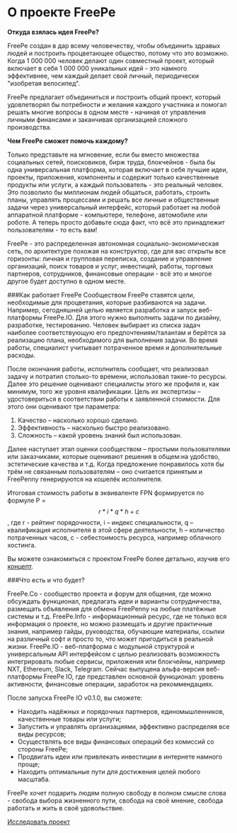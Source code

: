 # О проекте FreePe


**Откуда взялась идея FreePe?**

FreePe создан в дар всему человечеству, чтобы объединить здравых людей и построить процветающее общество, потому что это возможно. Когда 1 000 000 человек делают один совместный проект, который включает в себя 1 000 000 уникальных идей - это намного эффективнее, чем каждый делает свой личный, периодически "изобретая велосипед".

FreePe предлагает объединиться и построить общий проект, который удовлетворял бы потребности и желания каждого участника и помогал решать многие вопросы в одном месте - начиная от управления личными финансами и заканчивая организацией сложного производства.

**Чем FreePe сможет помочь каждому?** 

  Только представьте на мгновение, если бы вместо множества социальных сетей, поисковиков, бирж труда, блокчейнов - была бы одна универсальная платформа, которая включает в себя лучшие идеи, проекты, приложения, компоненты и содержит только качественные продукты или услуги, а каждый пользователь - это реальный человек. Это позволило бы миллионам людей общаться, работать, строить планы, управлять процессами и решать все личные и общественные задачи через универсальный интерфейс, который работает на любой аппаратной платформе - компьютере, телефоне, автомобиле или роботе. А теперь просто добавьте сюда факт, что всё это принадлежит пользователям - то есть вам!

  FreePe - это распределенная автономная социально-экономическая сеть, по архитектуре похожая на конструктор, где для вас открыты все горизонты: личная и групповая переписка, создание и управление организаций, поиск товаров и услуг, инвестиций, работы, торговых партнеров, сотрудников, финансовые операции - всё это и многое другое будет доступно в одном месте. 

###Как работает FreePe
Сообществом FreePe ставятся цели, необходимые для процветания, которые разбиваются на задачи. Например, сегодняшней целью является разработка и запуск веб-платформы FreePe.IO. Для этого нужно выполнить задачи по дизайну, разработке, тестированию. Человек выбирает из списка задач наиболее соответствующую его предпочтениям/талантам и берётся за реализацию плана, необходимого для выполнения задачи.
Во время работы, специалист учитывает потраченное время и дополнительные расходы.

После окончания работы, исполнитель сообщает, что реализовал задачу и потратил столько-то времени, использовал такие-то ресурсы. Далее это решение оценивают специалисты этого же профиля и, как минимум, того же уровня квалификации. Цель их экспертизы – удостовериться в соответствии работы к заявленной стоимости. Для этого они оценивают три параметра:
1. Качество – насколько хорошо сделано.
2. Эффективность – насколько быстро реализовано.
3. Сложность – какой уровень знаний был использован.

Далее наступает этап оценки сообществом – простыми пользователями или заказчиками, которые оценивают решения в общем:на удобство, эстетические качества и т.д. Когда предложение понравилось хотя бы трём не связанным пользователям – оно считается принятым и FreePenny генерируются на кошелёк исполнителя.

Итоговая стоимость работы в эквиваленте FPN формируется по формуле P = $$r*i*q*h + c$$, где r - рейтинг порядочности, i – индекс специальности, q – квалификация исполнителя в этой сфере деятельности, h – количество потраченных часов, с - себестоимость ресурса, например облачного хостинга.

Вы можете ознакомиться с проектом FreePe более детально, изучив его [концепт](http://freepe.info/ru/concept.html).

###Что есть и что будет?

   FreePe.Co - сообщество проекта и форум для общения, где можно обсуждать функционал, предлагать идеи и варианты сотрудничества, размещать объявления для обмена FreePenny на любые платёжные системы и т.д.
  FreePe.Info - информационный ресурс, где не только вся информация о проекте, но можно размещать и другие практичные знания, например гайды, руководства, обучающие материалы, ссылки на различный софт и просто то, что может пригодиться в реальной жизни.
  FreePe.IO - веб-платформа с модульной структурой и универсальным API интерфейсом с целью реализовать возможность интегрировать любые сервисы, приложения или блокчейны, например NXT, Ethereum, Slack, Telegram. Сейчас выпущена альфа-версия веб-платформы FreePe IO, где представлен основной функционал: уровень активности, финансовые операции, заработок на рекоммендациях.

После запуска FreePe IO v0.1.0, вы сможете: 

- Находить надёжных и порядочных партнеров, единомышленников, качественные товары или услуги;
- Запустить и управлять организациями, эффективно распределяя все виды ресурсов;
- Осуществлять все виды финансовых операций без комиссий со стороны FreePe;
- Продвигать идеи или привлекать инвестиции в интернете намного проще;
- Находить оптимальные пути для достижения целей любого масштаба.

FreePe хочет подарить людям полную свободу в полном смысле слова - свобода выбора жизненного пути, свобода на своё мнение, свобода работать и жить в своё удовольствие.

[Исследовать проект](https://freepe.info)


